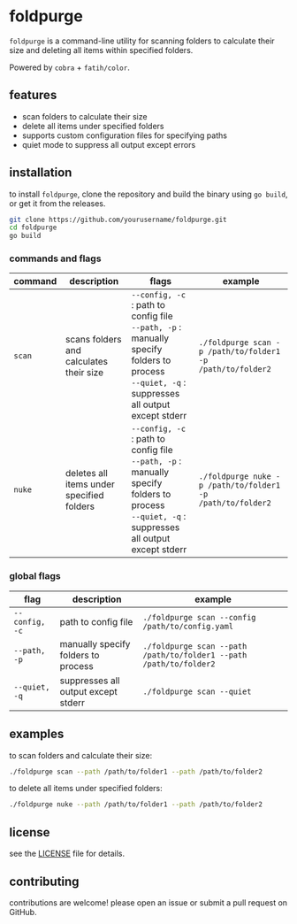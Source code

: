 # foldpurge

`foldpurge` is a command-line utility for scanning folders to calculate their size and deleting all items within specified folders. 

Powered by `cobra` + `fatih/color`.

## features

- scan folders to calculate their size
- delete all items under specified folders
- supports custom configuration files for specifying paths
- quiet mode to suppress all output except errors

## installation

to install `foldpurge`, clone the repository and build the binary using `go build`, or get it from the releases.

```sh
git clone https://github.com/yourusername/foldpurge.git
cd foldpurge
go build
```
### commands and flags

| command | description | flags | example |
|---------|-------------|-------|---------|
| `scan`  | scans folders and calculates their size | `--config, -c` : path to config file <br> `--path, -p` : manually specify folders to process <br> `--quiet, -q` : suppresses all output except stderr | `./foldpurge scan -p /path/to/folder1 -p /path/to/folder2` |
| `nuke`  | deletes all items under specified folders | `--config, -c` : path to config file <br> `--path, -p` : manually specify folders to process <br> `--quiet, -q` : suppresses all output except stderr | `./foldpurge nuke -p /path/to/folder1 -p /path/to/folder2` |

### global flags

| flag         | description                         | example |
|--------------|-------------------------------------|---------|
| `--config, -c` | path to config file                | `./foldpurge scan --config /path/to/config.yaml` |
| `--path, -p`   | manually specify folders to process | `./foldpurge scan --path /path/to/folder1 --path /path/to/folder2` |
| `--quiet, -q`  | suppresses all output except stderr | `./foldpurge scan --quiet` |

## examples

to scan folders and calculate their size:

```sh
./foldpurge scan --path /path/to/folder1 --path /path/to/folder2
```

to delete all items under specified folders:

```sh
./foldpurge nuke --path /path/to/folder1 --path /path/to/folder2
```

## license

see the [LICENSE](LICENSE) file for details.

## contributing

contributions are welcome! please open an issue or submit a pull request on GitHub.
